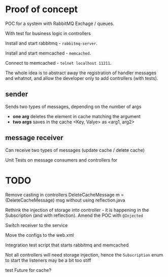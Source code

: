 # Proof of concept

POC for a system with RabbitMQ Exchage / queues.

With test for business logic in controllers

Install and start rabbitmq - `rabbitmq-server`.

Install and start memcached - `memcached`.

Connect to memcached - `telnet localhost 11211`.


The whole idea is to abstract away the registration of handler messages and whatnot, and allow the developer only to add controllers (with tests).



## sender

Sends two types of messages, depending on the number of args

* **one arg** deletes the element in cache matching the argument
* **two args** saves in the cache <Key, Valye> as <arg1, arg2>


## message receiver

Can receive two types of messages (update cache / delete cache)

Unit Tests on message consumers and controllers for 



# TODO

Remove casting in controllers DeleteCacheMessage m = (DeleteCacheMessage) msg without using reflection.java 


Rethink the injection of storage into controller - it is happening in the Subscription (and with reflection).
Amend the POC with `@Injected`

Switch receiver to the service

Move the configs to the web.xml

Integration test script that starts rabbitmq and memcached

Not all controllers will need storage injection, hence the `Subscription` enum to start the listeners may be a bit too stiff

test Future for cache?